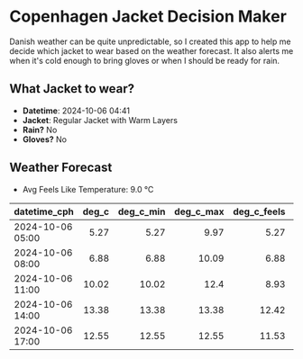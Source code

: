 
# Copenhagen Jacket Decision Maker

Danish weather can be quite unpredictable, so I created this app to help me decide which jacket to wear based on the weather forecast. 
It also alerts me when it's cold enough to bring gloves or when I should be ready for rain.

## What Jacket to wear?

- **Datetime**: 2024-10-06 04:41
- **Jacket**: Regular Jacket with Warm Layers
- **Rain?** No
- **Gloves?** No

## Weather Forecast
- Avg Feels Like Temperature: 9.0 °C

| datetime_cph     |   deg_c |   deg_c_min |   deg_c_max |   deg_c_feels | weather   | wind   | rain   |
|:-----------------|--------:|------------:|------------:|--------------:|:----------|:-------|:-------|
| 2024-10-06 05:00 |    5.27 |        5.27 |        9.97 |          5.27 | Clouds    | Low    | None   |
| 2024-10-06 08:00 |    6.88 |        6.88 |       10.09 |          6.88 | Clear     | Low    | None   |
| 2024-10-06 11:00 |   10.02 |       10.02 |       12.4  |          8.93 | Clear     | Low    | None   |
| 2024-10-06 14:00 |   13.38 |       13.38 |       13.38 |         12.42 | Clouds    | Low    | None   |
| 2024-10-06 17:00 |   12.55 |       12.55 |       12.55 |         11.53 | Clear     | Low    | None   |
        
